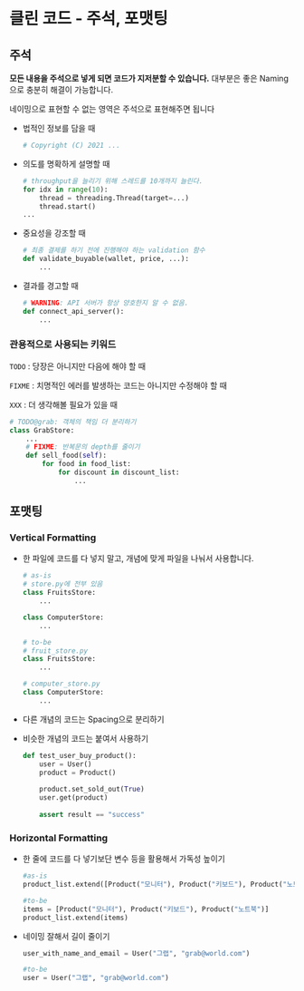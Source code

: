 # 클린 코드 - 주석, 포맷팅

## 주석

**모든 내용을 주석으로 넣게 되면  코드가 지저분할 수 있습니다.** 대부분은 좋은 Naming으로 충분히 해결이 가능합니다.

네이밍으로 표현할 수 없는 영역은 주석으로 표현해주면 됩니다

- 법적인 정보를 담을 때

    ```python
    # Copyright (C) 2021 ...
    ```

- 의도를 명확하게 설명할 때

  ```python
  # throughput을 늘리기 위해 스레드를 10개까지 늘린다.
  for idx in range(10):
      thread = threading.Thread(target=...)
      thread.start()
  ...
  ```

- 중요성을 강조할 때

  ```python
  # 최종 결제를 하기 전에 진행해야 하는 validation 함수 
  def validate_buyable(wallet, price, ...):
      ...
  ```

- 결과를 경고할 때
  
    ```python
    # WARNING: API 서버가 항상 양호한지 알 수 없음.
    def connect_api_server():
        ...
    ```

### 관용적으로 사용되는 키워드

`TODO` : 당장은 아니지만 다음에 해야 할 때

`FIXME` : 치명적인 에러를 발생하는 코드는 아니지만 수정해야 할 때

`XXX` : 더 생각해볼 필요가 있을 때

```python
# TODO@grab: 객체의 책임 더 분리하기
class GrabStore:
    ...
    # FIXME: 반복문의 depth를 줄이기 
    def sell_food(self):
        for food in food_list:
            for discount in discount_list:
                ...
```

## 포맷팅

### Vertical Formatting

- 한 파일에 코드를 다 넣지 말고, 개념에 맞게 파일을 나눠서 사용합니다.

  ```python
  # as-is 
  # store.py에 전부 있음
  class FruitsStore:
      ...
  
  class ComputerStore:
      ...
  
  # to-be
  # fruit_store.py
  class FruitsStore:
      ...
  
  # computer_store.py
  class ComputerStore:
      ...
  ```

- 다른 개념의 코드는 Spacing으로 분리하기 
- 비슷한 개념의 코드는 붙여서 사용하기

  ```python
  def test_user_buy_product():
      user = User()
      product = Product()
      
      product.set_sold_out(True)
      user.get(product)
      
      assert result == "success"
  ```

### Horizontal Formatting

- 한 줄에 코드를 다 넣기보단 변수 등을 활용해서 가독성 높이기

  ```python
  #as-is
  product_list.extend([Product("모니터"), Product("키보드"), Product("노트북")])
  
  #to-be
  items = [Product("모니터"), Product("키보드"), Product("노트북")]
  product_list.extend(items)
  ```

- 네이밍 잘해서 길이 줄이기

  ```python
  user_with_name_and_email = User("그랩", "grab@world.com")
  
  #to-be
  user = User("그랩", "grab@world.com")
  
  ```